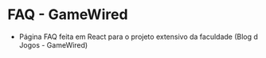 # FAQ - GameWired

- Página FAQ feita em React para o projeto extensivo da faculdade (Blog d Jogos - GameWired)
